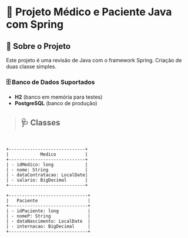 # 🏥 **Projeto Médico e Paciente  Java com Spring**

## 📌 Sobre o Projeto
Este projeto é uma revisão de Java com o framework Spring. Criação de duas classe simples.

### 🗄 Banco de Dados Suportados
- **H2** (banco em memória para testes)
- **PostgreSQL** (banco de produção)

>## 🩺 Classes
```plantuml

 
+-----------------------------+
|            Medico           |
+-----------------------------+
| - idMedico: long            |
| - nome: String              |
| - dataContratacao: LocalDate|
| - salario: BigDecimal       |
+-----------------------------+
 
+------------------------------+
|   Paciente                   |
+------------------------------+
| - idPaciente: long           |
| - nomeP: String              |
| - dataNascimento: LocalDate  |
| - internacao: BigDecimal     |
+------------------------------+







